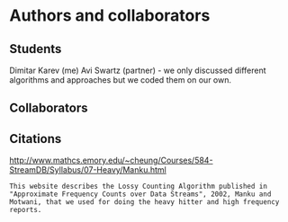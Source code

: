 Authors and collaborators
=========================

Students
--------

Dimitar Karev (me)
Avi Swartz (partner) - we only discussed different algorithms and approaches but we coded them on our own.


Collaborators
-------------



Citations
---------
http://www.mathcs.emory.edu/~cheung/Courses/584-StreamDB/Syllabus/07-Heavy/Manku.html

	This website describes the Lossy Counting Algorithm published in "Approximate Frequency Counts over Data Streams", 2002, Manku and Motwani, that we used for doing the heavy hitter and high frequency reports.